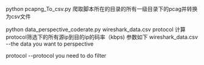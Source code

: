
python pcapng_To_csv.py
 爬取脚本所在的目录的所有一级目录下的pcag并转换为csv文件


python data_perspective_coderate.py wireshark_data.csv protocol
 计算protocol筛选下的所有源ip到目的ip的码率（kbps)
  参数如下
 wireshark_data.csv --the data you want to perspective
 
 protocol --protocol you need to do filter

